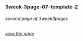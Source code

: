 ### 3week-3page-07-template-2
###### second page of 3week3pages
###### [view the page](https://yaoyaocjj.github.io/3week-3page-07-template-2/)
